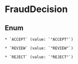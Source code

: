 
# FraudDecision

## Enum


    * `ACCEPT` (value: `"ACCEPT"`)

    * `REVIEW` (value: `"REVIEW"`)

    * `REJECT` (value: `"REJECT"`)




